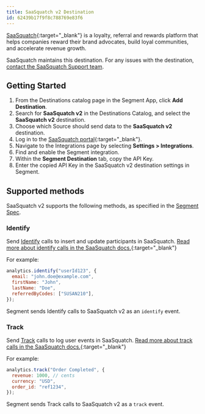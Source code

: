 ```yaml
---
title: SaaSquatch v2 Destination
id: 62439b17f9f8c788769e83f6
---
```


[SaaSquatch](https://saasquatch.com/?utm_source=segmentio&utm_medium=docs&utm_campaign=partners){:target="_blank"} is a loyalty, referral and rewards platform that helps companies reward their brand advocates, build loyal communities, and accelerate revenue growth.

SaaSquatch maintains this destination. For any issues with the destination, [contact the SaaSquatch Support team](mailto:support@saasquatch.com).

## Getting Started



1. From the Destinations catalog page in the Segment App, click **Add Destination**.
2. Search for **SaaSquatch v2** in the Destinations Catalog, and select the **SaaSquatch v2** destination.
3. Choose which Source should send data to the **SaaSquatch v2** destination.
4. Log in to the [SaaSquatch portal](https://app.referralsaasquatch.com/){:target="_blank"}.
5. Navigate to the Integrations page by selecting **Settings > Integrations**.
6. Find and enable the Segment integration.
7. Within the **Segment Destination** tab, copy the API Key.
8. Enter the copied API Key in the SaaSquatch v2 destination settings in Segment.

## Supported methods

SaaSquatch v2 supports the following methods, as specified in the [Segment Spec](/docs/connections/spec).

### Identify

Send [Identify](/docs/connections/spec/identify) calls to insert and update participants in SaaSquatch. [Read more about identify calls in the SaaSquatch docs.](https://docs.saasquatch.com/integrations/segment-v2/subscription/#identify-calls){:target="_blank"}

For example:

```js
analytics.identify("userId123", {
  email: "john.doe@example.com",
  firstName: "John",
  lastName: "Doe",
  referredByCodes: ["SUSAN210"],
});
```

Segment sends Identify calls to SaaSquatch v2 as an `identify` event.

### Track

Send [Track](/docs/connections/spec/track) calls to log user events in SaaSquatch. [Read more about track calls in the SaaSquatch docs.](https://docs.saasquatch.com/integrations/segment-v2/subscription/#track-calls){:target="_blank"}

For example:

```js
analytics.track("Order Completed", {
  revenue: 1000, // cents
  currency: "USD",
  order_id: "ref1234",
});
```

Segment sends Track calls to SaaSquatch v2 as a `track` event.
